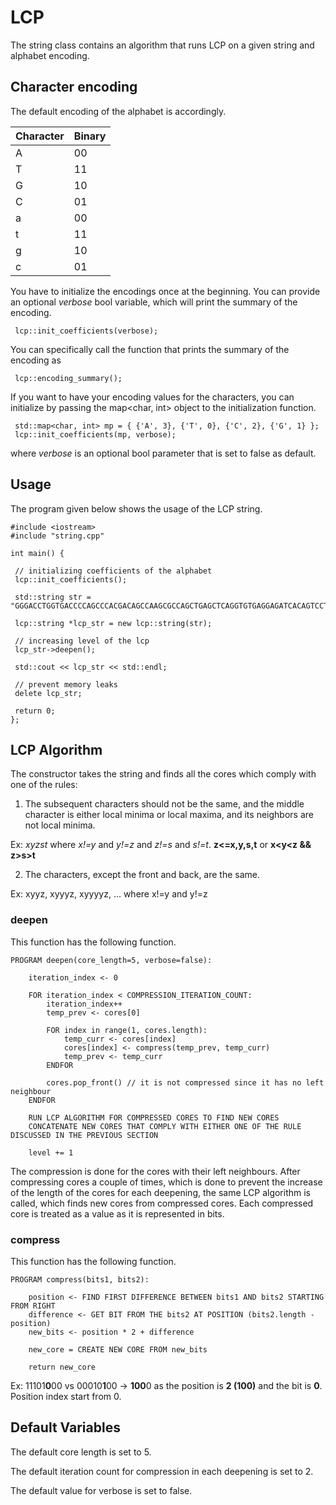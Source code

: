 # LCP
The string class contains an algorithm that runs LCP on a given string and alphabet encoding.


## Character encoding

The default encoding of the alphabet is accordingly.

| Character | Binary |
| --------- | ------ |
| A | 00 |
| T | 11 |
| G | 10 |
| C | 01 |
| a | 00 |
| t | 11 |
| g | 10 |
| c | 01 |

You have to initialize the encodings once at the beginning. You can provide an optional *verbose* bool variable, which will print the summary of the encoding. 

```
 lcp::init_coefficients(verbose);
```

You can specifically call the function that prints the summary of the encoding as

```
 lcp::encoding_summary();
```

If you want to have your encoding values for the characters, you can initialize by passing the map<char, int> object to the initialization function.

```
 std::map<char, int> mp = { {'A', 3}, {'T', 0}, {'C', 2}, {'G', 1} };
 lcp::init_coefficients(mp, verbose);
```

where *verbose* is an optional bool parameter that is set to false as default.

## Usage

The program given below shows the usage of the LCP string.

```
#include <iostream>
#include "string.cpp"

int main() {

 // initializing coefficients of the alphabet
 lcp::init_coefficients();

 std::string str = "GGGACCTGGTGACCCCAGCCCACGACAGCCAAGCGCCAGCTGAGCTCAGGTGTGAGGAGATCACAGTCCT";

 lcp::string *lcp_str = new lcp::string(str);

 // increasing level of the lcp
 lcp_str->deepen();

 std::cout << lcp_str << std::endl;

 // prevent memory leaks
 delete lcp_str;

 return 0;
};
```

## LCP Algorithm

The constructor takes the string and finds all the cores which comply with one of the rules:

1. The subsequent characters should not be the same, and the middle character is either local minima or local maxima, and its neighbors are not local minima. 

Ex: *xyzst* where *x!=y* and *y!=z* and *z!=s* and *s!=t*.
**z<=x,y,s,t** or **x<y<z && z>s>t**

2. The characters, except the front and back, are the same. 

Ex: xyyz, xyyyz, xyyyyz, ... where x!=y and y!=z

### deepen

This function has the following function.

```
PROGRAM deepen(core_length=5, verbose=false):
	
	iteration_index <- 0

	FOR iteration_index < COMPRESSION_ITERATION_COUNT:
		iteration_index++
	 	temp_prev <- cores[0]
	 
		FOR index in range(1, cores.length):
			temp_curr <- cores[index]
			cores[index] <- compress(temp_prev, temp_curr)
			temp_prev <- temp_curr
		ENDFOR

		cores.pop_front() // it is not compressed since it has no left neighbour
	ENDFOR
	
	RUN LCP ALGORITHM FOR COMPRESSED CORES TO FIND NEW CORES
	CONCATENATE NEW CORES THAT COMPLY WITH EITHER ONE OF THE RULE DISCUSSED IN THE PREVIOUS SECTION

	level += 1
```


The compression is done for the cores with their left neighbours. After compressing cores a couple of times, which is done to prevent the increase of the length of the cores for each deepening, the same LCP algorithm is called, which finds new cores from compressed cores. Each compressed core is treated as a value as it is represented in bits.

### compress
This function has the following function.

```
PROGRAM compress(bits1, bits2):
	
	position <- FIND FIRST DIFFERENCE BETWEEN bits1 AND bits2 STARTING FROM RIGHT
	difference <- GET BIT FROM THE bits2 AT POSITION (bits2.length - position)
	new_bits <- position * 2 + difference

	new_core = CREATE NEW CORE FROM new_bits

	return new_core
```

Ex: 11101**0**00 vs 00010**1**00 -> **100**0 as the position is **2 (100)** and the bit is **0**. Position index start from 0.

## Default Variables

The default core length is set to 5.

The default iteration count for compression in each deepening is set to 2.

The default value for verbose is set to false.


